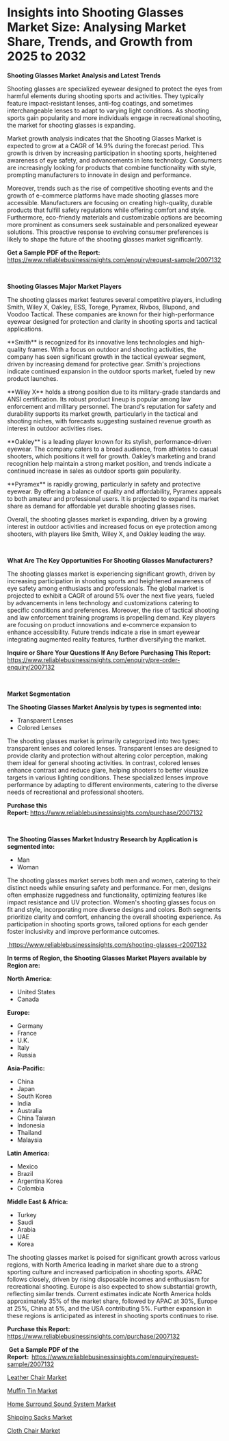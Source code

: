 <p><h1>Insights into Shooting Glasses Market Size: Analysing Market Share, Trends, and Growth from 2025 to 2032</h1></p><p><strong>Shooting Glasses Market Analysis and Latest Trends</strong></p>
<p><p>Shooting glasses are specialized eyewear designed to protect the eyes from harmful elements during shooting sports and activities. They typically feature impact-resistant lenses, anti-fog coatings, and sometimes interchangeable lenses to adapt to varying light conditions. As shooting sports gain popularity and more individuals engage in recreational shooting, the market for shooting glasses is expanding.</p><p>Market growth analysis indicates that the Shooting Glasses Market is expected to grow at a CAGR of 14.9% during the forecast period. This growth is driven by increasing participation in shooting sports, heightened awareness of eye safety, and advancements in lens technology. Consumers are increasingly looking for products that combine functionality with style, prompting manufacturers to innovate in design and performance.</p><p>Moreover, trends such as the rise of competitive shooting events and the growth of e-commerce platforms have made shooting glasses more accessible. Manufacturers are focusing on creating high-quality, durable products that fulfill safety regulations while offering comfort and style. Furthermore, eco-friendly materials and customizable options are becoming more prominent as consumers seek sustainable and personalized eyewear solutions. This proactive response to evolving consumer preferences is likely to shape the future of the shooting glasses market significantly.</p></p>
<p><strong>Get a Sample PDF of the Report:&nbsp;</strong> <a href="https://www.reliablebusinessinsights.com/enquiry/request-sample/2007132?utm_campaign=904&utm_medium=2&utm_source=Github&utm_content=ia&utm_term=08022025&utm_id=shooting-glasses">https://www.reliablebusinessinsights.com/enquiry/request-sample/2007132</a></p>
<p>&nbsp;</p>
<p><strong>Shooting Glasses Major Market Players</strong></p>
<p><p>The shooting glasses market features several competitive players, including Smith, Wiley X, Oakley, ESS, Torege, Pyramex, Rivbos, Blupond, and Voodoo Tactical. These companies are known for their high-performance eyewear designed for protection and clarity in shooting sports and tactical applications.</p><p>**Smith** is recognized for its innovative lens technologies and high-quality frames. With a focus on outdoor and shooting activities, the company has seen significant growth in the tactical eyewear segment, driven by increasing demand for protective gear. Smith's projections indicate continued expansion in the outdoor sports market, fueled by new product launches.</p><p>**Wiley X** holds a strong position due to its military-grade standards and ANSI certification. Its robust product lineup is popular among law enforcement and military personnel. The brand's reputation for safety and durability supports its market growth, particularly in the tactical and shooting niches, with forecasts suggesting sustained revenue growth as interest in outdoor activities rises.</p><p>**Oakley** is a leading player known for its stylish, performance-driven eyewear. The company caters to a broad audience, from athletes to casual shooters, which positions it well for growth. Oakley’s marketing and brand recognition help maintain a strong market position, and trends indicate a continued increase in sales as outdoor sports gain popularity.</p><p>**Pyramex** is rapidly growing, particularly in safety and protective eyewear. By offering a balance of quality and affordability, Pyramex appeals to both amateur and professional users. It is projected to expand its market share as demand for affordable yet durable shooting glasses rises.</p><p>Overall, the shooting glasses market is expanding, driven by a growing interest in outdoor activities and increased focus on eye protection among shooters, with players like Smith, Wiley X, and Oakley leading the way.</p></p>
<p>&nbsp;</p>
<p><strong>What Are The Key Opportunities For Shooting Glasses Manufacturers?</strong></p>
<p><p>The shooting glasses market is experiencing significant growth, driven by increasing participation in shooting sports and heightened awareness of eye safety among enthusiasts and professionals. The global market is projected to exhibit a CAGR of around 5% over the next five years, fueled by advancements in lens technology and customizations catering to specific conditions and preferences. Moreover, the rise of tactical shooting and law enforcement training programs is propelling demand. Key players are focusing on product innovations and e-commerce expansion to enhance accessibility. Future trends indicate a rise in smart eyewear integrating augmented reality features, further diversifying the market.</p></p>
<p><strong>Inquire or Share Your Questions If Any Before Purchasing This Report:</strong> <a href="https://www.reliablebusinessinsights.com/enquiry/pre-order-enquiry/2007132?utm_campaign=904&utm_medium=2&utm_source=Github&utm_content=ia&utm_term=08022025&utm_id=shooting-glasses">https://www.reliablebusinessinsights.com/enquiry/pre-order-enquiry/2007132</a></p>
<p>&nbsp;</p>
<p><strong>Market Segmentation</strong></p>
<p><strong>The Shooting Glasses Market Analysis by types is segmented into:</strong></p>
<p><ul><li>Transparent Lenses</li><li>Colored Lenses</li></ul></p>
<p><p>The shooting glasses market is primarily categorized into two types: transparent lenses and colored lenses. Transparent lenses are designed to provide clarity and protection without altering color perception, making them ideal for general shooting activities. In contrast, colored lenses enhance contrast and reduce glare, helping shooters to better visualize targets in various lighting conditions. These specialized lenses improve performance by adapting to different environments, catering to the diverse needs of recreational and professional shooters.</p></p>
<p><strong>Purchase this Report:&nbsp;</strong><a href="https://www.reliablebusinessinsights.com/purchase/2007132?utm_campaign=904&utm_medium=2&utm_source=Github&utm_content=ia&utm_term=08022025&utm_id=shooting-glasses">https://www.reliablebusinessinsights.com/purchase/2007132</a></p>
<p>&nbsp;</p>
<p><strong>The Shooting Glasses Market Industry Research by Application is segmented into:</strong></p>
<p><ul><li>Man</li><li>Woman</li></ul></p>
<p><p>The shooting glasses market serves both men and women, catering to their distinct needs while ensuring safety and performance. For men, designs often emphasize ruggedness and functionality, optimizing features like impact resistance and UV protection. Women's shooting glasses focus on fit and style, incorporating more diverse designs and colors. Both segments prioritize clarity and comfort, enhancing the overall shooting experience. As participation in shooting sports grows, tailored options for each gender foster inclusivity and improve performance outcomes.</p></p>
<p><a href="https://www.reliablebusinessinsights.com/shooting-glasses-r2007132?utm_campaign=904&utm_medium=2&utm_source=Github&utm_content=ia&utm_term=08022025&utm_id=shooting-glasses">&nbsp;https://www.reliablebusinessinsights.com/shooting-glasses-r2007132</a></p>
<p><strong>In terms of Region, the Shooting Glasses Market Players available by Region are:</strong></p>
<p>
    <p> <strong> North America: </strong>
        <ul>
            <li>United States</li>
            <li>Canada</li>
        </ul>
        </p> 
    <p> <strong> Europe: </strong>
        <ul>
            <li>Germany</li>
            <li>France</li>
            <li>U.K.</li>
            <li>Italy</li>
            <li>Russia</li>
        </ul>
        </p> 
    <p> <strong> Asia-Pacific: </strong>
        <ul>
            <li>China</li>
            <li>Japan</li>
            <li>South Korea</li>
            <li>India</li>
            <li>Australia</li>
            <li>China Taiwan</li>
            <li>Indonesia</li>
            <li>Thailand</li>
            <li>Malaysia</li>
        </ul>
        </p> 
    <p> <strong> Latin America: </strong>
        <ul>
            <li>Mexico</li>
            <li>Brazil</li>
            <li>Argentina Korea</li>
            <li>Colombia</li>
        </ul>
        </p> 
    <p> <strong> Middle East & Africa: </strong>
        <ul>
            <li>Turkey</li>
            <li>Saudi</li>
            <li>Arabia</li>
            <li>UAE</li>
            <li>Korea</li>
        </ul>
    </p>
    </p>
<p><p>The shooting glasses market is poised for significant growth across various regions, with North America leading in market share due to a strong sporting culture and increased participation in shooting sports. APAC follows closely, driven by rising disposable incomes and enthusiasm for recreational shooting. Europe is also expected to show substantial growth, reflecting similar trends. Current estimates indicate North America holds approximately 35% of the market share, followed by APAC at 30%, Europe at 25%, China at 5%, and the USA contributing 5%. Further expansion in these regions is anticipated as interest in shooting sports continues to rise.</p></p>
<p><strong>Purchase this Report: </strong><a href="https://www.reliablebusinessinsights.com/purchase/2007132?utm_campaign=904&utm_medium=2&utm_source=Github&utm_content=ia&utm_term=08022025&utm_id=shooting-glasses">https://www.reliablebusinessinsights.com/purchase/2007132</a></p>
<p>&nbsp;<strong>Get a Sample PDF of the Report:&nbsp;&nbsp;</strong><a href="https://www.reliablebusinessinsights.com/enquiry/request-sample/2007132?utm_campaign=904&utm_medium=2&utm_source=Github&utm_content=ia&utm_term=08022025&utm_id=shooting-glasses">https://www.reliablebusinessinsights.com/enquiry/request-sample/2007132</a></p>
<p><strong></strong></p>
<p><p><a href="https://github.com/lateshab69/Market-Research-Report-List-1/blob/main/leather-chair-market.md?utm_campaign=904&utm_medium=2&utm_source=Github&utm_content=ia&utm_term=08022025&utm_id=shooting-glasses">Leather Chair Market</a></p><p><a href="https://github.com/nkbaroga/Market-Research-Report-List-1/blob/main/muffin-tin-market.md?utm_campaign=904&utm_medium=2&utm_source=Github&utm_content=ia&utm_term=08022025&utm_id=shooting-glasses">Muffin Tin Market</a></p><p><a href="https://github.com/elvutedipela/Market-Research-Report-List-1/blob/main/home-surround-sound-system-market.md?utm_campaign=904&utm_medium=2&utm_source=Github&utm_content=ia&utm_term=08022025&utm_id=shooting-glasses">Home Surround Sound System Market</a></p><p><a href="https://github.com/hedbomkrahe/Market-Research-Report-List-1/blob/main/shipping-sacks-market.md?utm_campaign=904&utm_medium=2&utm_source=Github&utm_content=ia&utm_term=08022025&utm_id=shooting-glasses">Shipping Sacks Market</a></p><p><a href="https://github.com/chongseney974/Market-Research-Report-List-1/blob/main/cloth-chair-market.md?utm_campaign=904&utm_medium=2&utm_source=Github&utm_content=ia&utm_term=08022025&utm_id=shooting-glasses">Cloth Chair Market</a></p></p>